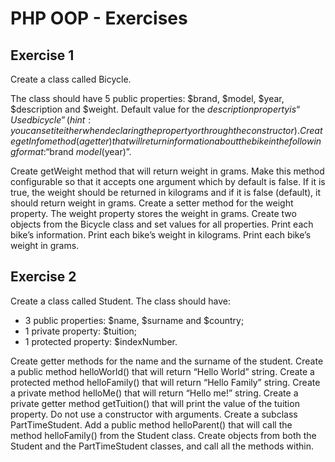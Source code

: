 # PHP OOP - Exercises

## Exercise 1

Create a class called Bicycle.

The class should have 5 public properties: $brand, $model, $year, $description and $weight.
Default value for the $description property is “Used bicycle” (hint: you can set it either when declaring the
property or through the constructor).
Create getInfo method (a getter) that will return information about the bike in the following format:
“$brand $model ($year)”.

Create getWeight method that will return weight in grams. Make this method configurable so that it
accepts one argument which by default is false. If it is true, the weight should be returned in kilograms
and if it is false (default), it should return weight in grams.
Create a setter method for the weight property. The weight property stores the weight in grams.
Create two objects from the Bicycle class and set values for all properties.
Print each bike’s information.
Print each bike’s weight in kilograms.
Print each bike’s weight in grams.

## Exercise 2

Create a class called Student.
The class should have:
- 3 public properties: $name, $surname and $country;
- 1 private property: $tuition;
- 1 protected property: $indexNumber.

Create getter methods for the name and the surname of the student.
Create a public method helloWorld() that will return “Hello World” string.
Create a protected method helloFamily() that will return “Hello Family” string.
Create a private method helloMe() that will return “Hello me!” string.
Create a private getter method getTuition() that will print the value of the tuition property.
Do not use a constructor with arguments.
Create a subclass PartTimeStudent.
Add a public method helloParent() that will call the method helloFamily() from the Student class.
Create objects from both the Student and the PartTimeStudent classes, and call all the methods within.
